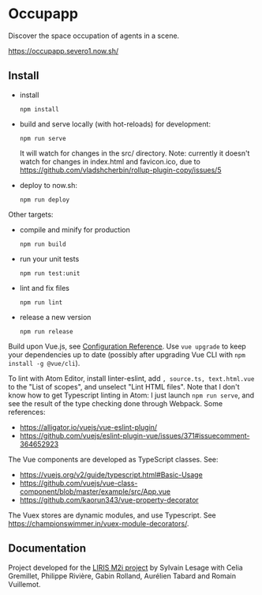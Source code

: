 # Occupapp

Discover the space occupation of agents in a scene.

https://occupapp.severo1.now.sh/

## Install

- install

  ```
  npm install
  ```

- build and serve locally (with hot-reloads) for development:

  ```
  npm run serve
  ```

  It will watch for changes in the src/ directory. Note: currently it doesn't
  watch for changes in index.html and favicon.ico, due to
  https://github.com/vladshcherbin/rollup-plugin-copy/issues/5

- deploy to now.sh:

  ```
  npm run deploy
  ```

Other targets:

- compile and minify for production

  ```
  npm run build
  ```

- run your unit tests

  ```
  npm run test:unit
  ```

- lint and fix files

  ```
  npm run lint
  ```

- release a new version

  ```
  npm run release
  ```

Build upon Vue.js, see [Configuration Reference](https://cli.vuejs.org/config/).
Use `vue upgrade` to keep your dependencies up to date (possibly after upgrading
Vue CLI with `npm install -g @vue/cli`).

To lint with Atom Editor, install linter-eslint, add
`, source.ts, text.html.vue` to the "List of scopes", and unselect "Lint HTML
files". Note that I don't know how to get Typescript linting in Atom: I just
launch `npm run serve`, and see the result of the type checking done through
Webpack. Some references:

- https://alligator.io/vuejs/vue-eslint-plugin/
- https://github.com/vuejs/eslint-plugin-vue/issues/371#issuecomment-364652923

The Vue components are developed as TypeScript classes. See:

- https://vuejs.org/v2/guide/typescript.html#Basic-Usage
- https://github.com/vuejs/vue-class-component/blob/master/example/src/App.vue
- https://github.com/kaorun343/vue-property-decorator

The Vuex stores are dynamic modules, and use Typescript. See
https://championswimmer.in/vuex-module-decorators/.

## Documentation

Project developed for the [LIRIS M2i project](https://projet.liris.cnrs.fr/mi2/)
by Sylvain Lesage with Celia Gremillet, Philippe Rivière, Gabin Rolland,
Aurélien Tabard and Romain Vuillemot.
